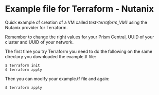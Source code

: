 # Example file for Terraform - Nutanix

Quick example of creation of a VM called *test-terraform_VM1* using the Nutanix provider for Terraform.

Remember to change the right values for your Prism Central, UUID of your cluster and UUID of your network.

The first time you try Terraform you need to do the following on the same directory you downloaded the example.tf file:

```
$ terraform init
$ terraform apply
```

Then you can modify your example.tf file and again:

```
$ terraform apply
```
